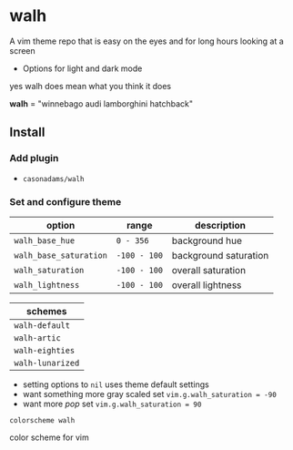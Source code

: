 # walh

A vim theme repo that is easy on the eyes and for long hours looking at a screen

- Options for light and dark mode

yes walh does mean what you think it does

**walh** = "winnebago audi lamborghini hatchback"

## Install

### Add plugin

- `casonadams/walh`

### Set and configure theme

| option                  | range        | description           |
|-------------------------|--------------|-----------------------|
| `walh_base_hue`         | `0 - 356`    | background hue        |
| `walh_base_saturation`  | `-100 - 100` | background saturation |
| `walh_saturation`       | `-100 - 100` | overall saturation    |
| `walh_lightness`        | `-100 - 100` | overall lightness     |

| schemes          |
|------------------|
| `walh-default`   |
| `walh-artic`     |
| `walh-eighties`  |
| `walh-lunarized` |

- setting options to `nil` uses theme default settings
- want something more gray scaled set `vim.g.walh_saturation = -90`
- want more *pop* set `vim.g.walh_saturation = 90`

```init.vim
colorscheme walh
```

color scheme for vim
